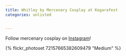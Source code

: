 ```yaml
---
title: Whitley by Mercenary Cosplay at Kogarafest
categories: unlisted


---
```


Follow mercenary cosplay on [Instagram](https://www.instagram.com/mercenaryscum)!

{% flickr_photoset 72157665382609479 "Medium" %}